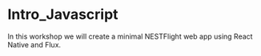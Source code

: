 # Intro_Javascript
In this workshop we will create a minimal NESTFlight web app using React Native and Flux. 
